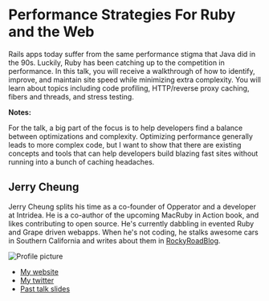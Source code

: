 # Performance Strategies For Ruby and the Web

Rails apps today suffer from the same performance stigma that Java did in the
90s. Luckily, Ruby has been catching up to the competition in performance. In
this talk, you will receive a walkthrough of how to identify, improve, and
maintain site speed while minimizing extra complexity. You will learn about
topics including code profiling, HTTP/reverse proxy caching, fibers and
threads, and stress testing.

**Notes:**

For the talk, a big part of the focus is to help developers find a balance
between optimizations and complexity. Optimizing performance generally leads
to more complex code, but I want to show that there are existing concepts and
tools that can help developers build blazing fast sites without running into a
bunch of caching headaches.


## Jerry Cheung

Jerry Cheung splits his time as a co-founder of Opperator and a developer at
Intridea. He is a co-author of the upcoming MacRuby in Action book, and likes
contributing to open source. He's currently dabbling in evented Ruby and Grape
driven webapps. When he's not coding, he stalks awesome cars in Southern
California and writes about them in [RockyRoadBlog](http://rockyroadblog.com).

![Profile picture](https://en.gravatar.com/userimage/4432830/648e730c3838a1b7c7839205932abeea.jpg?size=200)

- [My website](http://whatcodecraves.com)
- [My twitter](https://twitter.com/#!/whatcodecraves)
- [Past talk slides](http://speakerdeck.com/u/jch)
